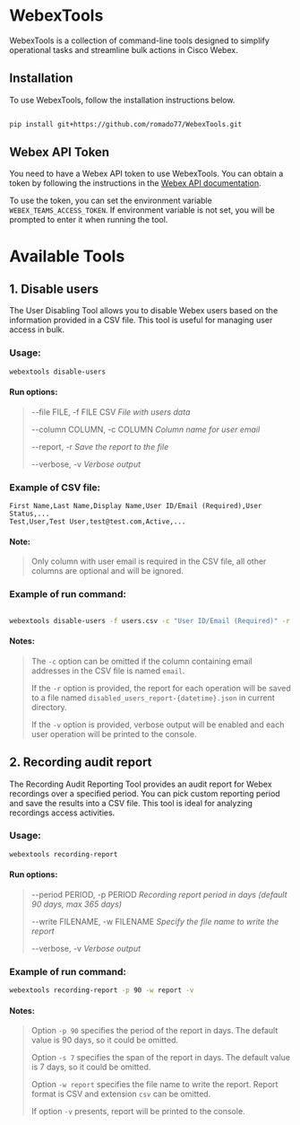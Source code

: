 # WebexTools

WebexTools is a collection of command-line tools designed to simplify operational tasks and streamline bulk actions in Cisco Webex.

## Installation

To use WebexTools, follow the installation instructions below.

```sh

pip install git+https://github.com/romado77/WebexTools.git

```

## Webex API Token

You need to have a Webex API token to use WebexTools. You can obtain a token by following the instructions in the [Webex API documentation](https://developer.webex.com/docs/api/getting-started).

To use the token, you can set the environment variable `WEBEX_TEAMS_ACCESS_TOKEN`. If environment variable is not set, you will be prompted to enter it when running the tool.

# Available Tools

## 1. Disable users

The User Disabling Tool allows you to disable Webex users based on the information provided in a CSV file.
This tool is useful for managing user access in bulk.

### Usage:

```sh
webextools disable-users
```

#### Run options:

> --file FILE, -f FILE CSV _File with users data_
>
> --column COLUMN, -c COLUMN _Column name for user email_
>
> --report, -r _Save the report to the file_
>
> --verbose, -v _Verbose output_

### Example of CSV file:

```csv
First Name,Last Name,Display Name,User ID/Email (Required),User Status,...
Test,User,Test User,test@test.com,Active,...
```

#### Note:

> Only column with user email is required in the CSV file, all other columns are optional and will be ignored.

### Example of run command:

```sh

webextools disable-users -f users.csv -c "User ID/Email (Required)" -r -v

```

#### Notes:

> The `-c` option can be omitted if the column containing email addresses in the CSV file is named `email`.
>
> If the `-r` option is provided, the report for each operation will be saved to a file named `disabled_users_report-{datetime}.json` in current directory.
>
> If the `-v` option is provided, verbose output will be enabled and each user operation will be printed to the console.

## 2. Recording audit report

The Recording Audit Reporting Tool provides an audit report for Webex recordings over a specified period.
You can pick custom reporting period and save the results into a CSV file. This tool is ideal for analyzing recordings access activities.

### Usage:

```bash
webextools recording-report
```

#### Run options:

> --period PERIOD, -p PERIOD _Recording report period in days (default 90 days, max 365 days)_
>
> --write FILENAME, -w FILENAME _Specify the file name to write the report_
>
> --verbose, -v _Verbose output_

### Example of run command:

```sh
webextools recording-report -p 90 -w report -v
```

#### Notes:

> Option `-p 90` specifies the period of the report in days. The default value is 90 days, so it could be omitted.
>
> Option `-s 7` specifies the span of the report in days. The default value is 7 days, so it could be omitted.
>
> Option `-w report` specifies the file name to write the report. Report format is CSV and extension `csv` can be omitted.
>
> If option `-v` presents, report will be printed to the console.
